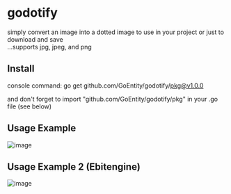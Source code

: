 # godotify
simply convert an image into a dotted image to use in your project or just to download and save <br>
...supports jpg, jpeg, and png <br>

## Install
console command: go get github.com/GoEntity/godotify/pkg@v1.0.0

and don't forget to import "github.com/GoEntity/godotify/pkg" in your .go file (see below)

## Usage Example
![image](https://github.com/GoEntity/godotify/assets/116807050/c76c2d7a-3b6b-4409-93be-9c777b13f7de)

## Usage Example 2 (Ebitengine)
![image](https://github.com/GoEntity/godotify/assets/116807050/c52598a4-ed59-4f11-8db2-cb3ed035467b)
